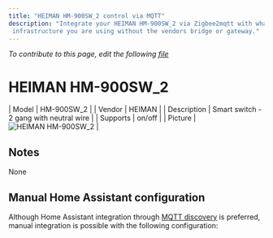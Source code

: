 ```yaml
---
title: "HEIMAN HM-900SW_2 control via MQTT"
description: "Integrate your HEIMAN HM-900SW_2 via Zigbee2mqtt with whatever smart home
 infrastructure you are using without the vendors bridge or gateway."
---
```


*To contribute to this page, edit the following
[file](https://github.com/Koenkk/zigbee2mqtt.io/blob/master/docs/devices/HM-900SW_2.md)*

# HEIMAN HM-900SW_2

| Model | HM-900SW_2  |
| Vendor  | HEIMAN  |
| Description | Smart switch - 2 gang with neutral wire |
| Supports | on/off |
| Picture | ![HEIMAN HM-900SW_2](./assets/devices/HM-900SW_2.jpg) |

## Notes

None

## Manual Home Assistant configuration
Although Home Assistant integration through [MQTT discovery](../integration/home_assistant) is preferred,
manual integration is possible with the following configuration:
